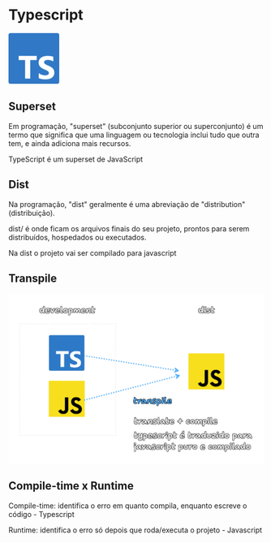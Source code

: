 # Typescript

![Logo Typescript](./img/Typescript.png)

## Superset

Em programação, "superset" (subconjunto superior ou superconjunto) é um termo que significa que uma linguagem ou tecnologia inclui tudo que outra tem, e ainda adiciona mais recursos.

TypeScript é um superset de JavaScript

## Dist
Na programação, "dist" geralmente é uma abreviação de "distribution" (distribuição).


dist/ é onde ficam os arquivos finais do seu projeto, prontos para serem distribuídos, hospedados ou executados.

Na dist o projeto vai ser compilado para javascript

## Transpile

![transpile](img/transpile.png)

## Compile-time x Runtime

Compile-time: identifica o erro em quanto compila, enquanto escreve o código - Typescript

Runtime: identifica o erro só depois que roda/executa o projeto - Javascript